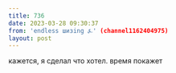 ```yaml
---
title: 736
date: 2023-03-28 09:30:37
from: 'endless шизing ⍼' (channel1162404975)
layout: post
---
```


кажется, я сделал что хотел. время покажет
